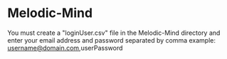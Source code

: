 # Melodic-Mind

You must create a "loginUser.csv" file in the Melodic-Mind directory 
and enter your email address and password separated by comma
example: username@domain.com,userPassword
